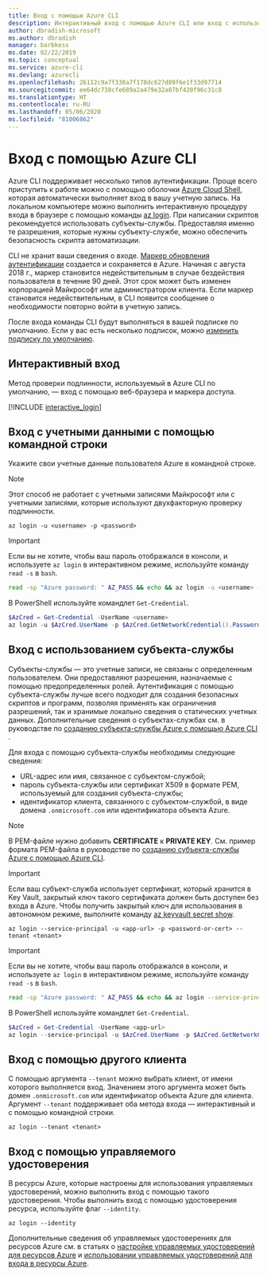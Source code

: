 ```yaml
---
title: Вход с помощью Azure CLI
description: Интерактивный вход с помощью Azure CLI или вход с использованием локальных учетных данных
author: dbradish-microsoft
ms.author: dbradish
manager: barbkess
ms.date: 02/22/2019
ms.topic: conceptual
ms.service: azure-cli
ms.devlang: azurecli
ms.openlocfilehash: 26112c9a7f338a7f178dc627d89f6e1f33d97714
ms.sourcegitcommit: ee64dc738cfe689a2a479e32a87bf420f96c31c8
ms.translationtype: HT
ms.contentlocale: ru-RU
ms.lasthandoff: 05/06/2020
ms.locfileid: "81006862"
---
```

# <a name="sign-in-with-azure-cli"></a>Вход с помощью Azure CLI 

Azure CLI поддерживает несколько типов аутентификации. Проще всего приступить к работе можно с помощью оболочки [Azure Cloud Shell](/azure/cloud-shell/overview), которая автоматически выполняет вход в вашу учетную запись.
На локальном компьютере можно выполнить интерактивную процедуру входа в браузере с помощью команды [az login](/cli/azure/reference-index#az-login). При написании скриптов рекомендуется использовать субъекты-службы. Предоставляя именно те разрешения, которые нужны субъекту-службе, можно обеспечить безопасность скрипта автоматизации.

CLI не хранит ваши сведения о входе. [Маркер обновления аутентификации](https://docs.microsoft.com/azure/active-directory/develop/v1-id-and-access-tokens#refresh-tokens) создается и сохраняется в Azure. Начиная с августа 2018 г., маркер становится недействительным в случае бездействия пользователя в течение 90 дней. Этот срок может быть изменен корпорацией Майкрософт или администратором клиента. Если маркер становится недействительным, в CLI появится сообщение о необходимости повторно войти в учетную запись.

После входа команды CLI будут выполняться в вашей подписке по умолчанию. Если у вас есть несколько подписок, можно [изменить подписку по умолчанию](manage-azure-subscriptions-azure-cli.md).

## <a name="sign-in-interactively"></a>Интерактивный вход

Метод проверки подлинности, используемый в Azure CLI по умолчанию, — вход с помощью веб-браузера и маркера доступа.

[!INCLUDE [interactive_login](includes/interactive-login.md)]

## <a name="sign-in-with-credentials-on-the-command-line"></a>Вход с учетными данными с помощью командной строки

Укажите свои учетные данные пользователя Azure в командной строке.

> [!Note]
> Этот способ не работает с учетными записями Майкрософт или с учетными записями, которые используют двухфакторную проверку подлинности.

```azurecli-interactive
az login -u <username> -p <password>
```

> [!IMPORTANT]
> Если вы не хотите, чтобы ваш пароль отображался в консоли, и используете `az login` в интерактивном режиме, используйте команду `read -s` в `bash`.
>
> ```bash
> read -sp "Azure password: " AZ_PASS && echo && az login -u <username> -p $AZ_PASS
> ```
>
> В PowerShell используйте командлет `Get-Credential`.
>
> ```powershell
> $AzCred = Get-Credential -UserName <username>
> az login -u $AzCred.UserName -p $AzCred.GetNetworkCredential().Password
> ```

## <a name="sign-in-with-a-service-principal"></a>Вход с использованием субъекта-службы

Субъекты-службы — это учетные записи, не связаны с определенным пользователем. Они предоставляют разрешения, назначаемые с помощью предопределенных ролей. Аутентификация с помощью субъекта-службы лучше всего подходит для создания безопасных скриптов и программ, позволяя применять как ограничения разрешений, так и хранимые локально сведения о статических учетных данных. Дополнительные сведения о субъектах-службах см. в руководстве по [созданию субъекта-службы Azure с помощью Azure CLI ](/cli/azure/create-an-azure-service-principal-azure-cli#sign-in-using-a-service-principal).

Для входа с помощью субъекта-службы необходимы следующие сведения:

* URL-адрес или имя, связанное с субъектом-службой;
* пароль субъекта-службы или сертификат X509 в формате PEM, используемый для создания субъекта-службы;
* идентификатор клиента, связанного с субъектом-службой, в виде домена `.onmicrosoft.com` или идентификатора объекта Azure.

> [!NOTE]
> В PEM-файле нужно добавить **CERTIFICATE** к **PRIVATE KEY**.  См. пример формата PEM-файла в руководстве по [созданию субъекта-службы Azure с помощью Azure CLI](/cli/azure/create-an-azure-service-principal-azure-cli#sign-in-using-a-service-principal). 
>

> [!IMPORTANT]
>
> Если ваш субъект-служба использует сертификат, который хранится в Key Vault, закрытый ключ такого сертификата должен быть доступен без входа в Azure. Чтобы получить закрытый ключ для использования в автономном режиме, выполните команду [az keyvault secret show](/cli/azure/keyvault/secret).

```azurecli-interactive
az login --service-principal -u <app-url> -p <password-or-cert> --tenant <tenant>
```

> [!IMPORTANT]
> Если вы не хотите, чтобы ваш пароль отображался в консоли, и используете `az login` в интерактивном режиме, используйте команду `read -s` в `bash`.
>
> ```bash
> read -sp "Azure password: " AZ_PASS && echo && az login --service-principal -u <app-url> -p $AZ_PASS --tenant <tenant>
> ```
>
> В PowerShell используйте командлет `Get-Credential`.
>
> ```powershell
> $AzCred = Get-Credential -UserName <app-url>
> az login --service-principal -u $AzCred.UserName -p $AzCred.GetNetworkCredential().Password --tenant <tenant>
> ```

## <a name="sign-in-with-a-different-tenant"></a>Вход с помощью другого клиента

С помощью аргумента `--tenant` можно выбрать клиент, от имени которого выполняется вход. Значением этого аргумента может быть домен `.onmicrosoft.com` или идентификатор объекта Azure для клиента. Аргумент `--tenant` поддерживает оба метода входа — интерактивный и с помощью командной строки.

```azurecli-interactive
az login --tenant <tenant>
```

## <a name="sign-in-with-a-managed-identity"></a>Вход с помощью управляемого удостоверения

В ресурсы Azure, которые настроены для использования управляемых удостоверений, можно выполнить вход с помощью такого удостоверения. Чтобы выполнить вход с помощью удостоверения ресурса, используйте флаг `--identity`.

```azurecli-interactive
az login --identity
```

Дополнительные сведения об управляемых удостоверениях для ресурсов Azure см. в статьях о [настройке управляемых удостоверений для ресурсов Azure](https://docs.microsoft.com/azure/active-directory/managed-identities-azure-resources/qs-configure-cli-windows-vm) и [использовании управляемых удостоверений для входа в ресурсы Azure](https://docs.microsoft.com/azure/active-directory/managed-identities-azure-resources/how-to-use-vm-sign-in).
